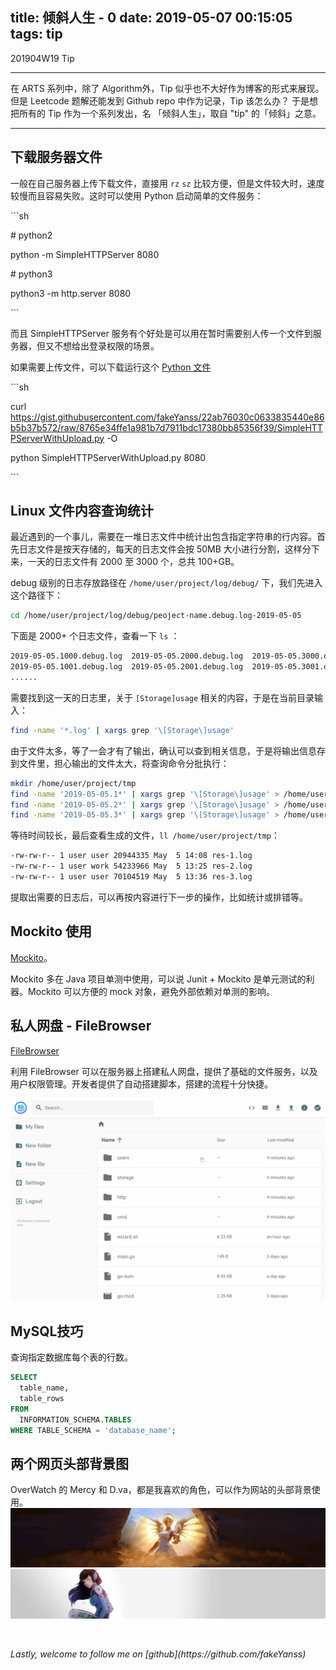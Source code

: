 title: 倾斜人生 - 0
date: 2019-05-07 00:15:05
tags: tip
---
201904W19 Tip
<!-- more -->

---

在 ARTS 系列中，除了 Algorithm外，Tip 似乎也不大好作为博客的形式来展现。但是 Leetcode 题解还能发到 Github repo 中作为记录，Tip 该怎么办？
于是想把所有的 Tip 作为一个系列发出，名 「倾斜人生」，取自 "tip" 的「倾斜」之意。

---

## 下载服务器文件

一般在自己服务器上传下载文件，直接用 `rz` `sz` 比较方便，但是文件较大时，速度较慢而且容易失败。这时可以使用 Python 启动简单的文件服务： 

\```sh 

\# python2 

python -m SimpleHTTPServer 8080 

\# python3 

python3 -m http.server 8080 

\``` 

而且 SimpleHTTPServer 服务有个好处是可以用在暂时需要别人传一个文件到服务器，但又不想给出登录权限的场景。 

如果需要上传文件，可以下载运行这个 [Python 文件](https://gist.githubusercontent.com/fakeYanss/22ab76030c0633835440e86b5b37b572/raw/8765e34ffe1a981b7d7911bdc17380bb85356f39/SimpleHTTPServerWithUpload.py) 

\```sh 

curl https://gist.githubusercontent.com/fakeYanss/22ab76030c0633835440e86b5b37b572/raw/8765e34ffe1a981b7d7911bdc17380bb85356f39/SimpleHTTPServerWithUpload.py -O 

python SimpleHTTPServerWithUpload.py 8080 

\``` 

## Linux 文件内容查询统计

最近遇到的一个事儿，需要在一堆日志文件中统计出包含指定字符串的行内容。首先日志文件是按天存储的，每天的日志文件会按 50MB 大小进行分割，这样分下来，一天的日志文件有 2000 至 3000 个，总共 100+GB。

debug 级别的日志存放路径在 `/home/user/project/log/debug/` 下，我们先进入这个路径下：
```sh
cd /home/user/project/log/debug/peoject-name.debug.log-2019-05-05
```

下面是 2000+ 个日志文件，查看一下 `ls` ：
```sh
2019-05-05.1000.debug.log  2019-05-05.2000.debug.log  2019-05-05.3000.debug.log   2019-05-05.9.debug.log
2019-05-05.1001.debug.log  2019-05-05.2001.debug.log  2019-05-05.3001.debug.log
......
```

需要找到这一天的日志里，关于 `[Storage]usage` 相关的内容，于是在当前目录输入：
```sh
find -name '*.log' | xargs grep '\[Storage\]usage'
```

由于文件太多，等了一会才有了输出，确认可以查到相关信息，于是将输出信息存到文件里，担心输出的文件太大，将查询命令分批执行：
```sh
mkdir /home/user/project/tmp
find -name '2019-05-05.1*' | xargs grep '\[Storage\]usage' > /home/user/project/tmp/res-1.log
find -name '2019-05-05.2*' | xargs grep '\[Storage\]usage' > /home/user/project/tmp/res-2.log
find -name '2019-05-05.3*' | xargs grep '\[Storage\]usage' > /home/user/project/tmp/res-3.log
```

等待时间较长，最后查看生成的文件，`ll /home/user/project/tmp`：
```sh
-rw-rw-r-- 1 user user 20944335 May  5 14:08 res-1.log
-rw-rw-r-- 1 user work 54233966 May  5 13:25 res-2.log
-rw-rw-r-- 1 user user 70104519 May  5 13:36 res-3.log
```

提取出需要的日志后，可以再按内容进行下一步的操作，比如统计或排错等。

## Mockito 使用

[Mockito](https://segmentfault.com/a/1190000006746409)。

Mockito 多在 Java 项目单测中使用，可以说 Junit + Mockito 是单元测试的利器。Mockito 可以方便的 mock 对象，避免外部依赖对单测的影响。

## 私人网盘 - FileBrowser

[FileBrowser](https://github.com/filebrowser/filebrowser)

利用 FileBrowser 可以在服务器上搭建私人网盘，提供了基础的文件服务，以及用户权限管理。开发者提供了自动搭建脚本，搭建的流程十分快捷。

![](https://raw.githubusercontent.com/fakeYanss/imgplace/master/2019/filebrowser-case.gif)

## MySQL技巧

查询指定数据库每个表的行数。

```sql
SELECT
  table_name,
  table_rows
FROM
  INFORMATION_SCHEMA.TABLES
WHERE TABLE_SCHEMA = 'database_name';
```

## 两个网页头部背景图

OverWatch 的 Mercy 和 D.va，都是我喜欢的角色，可以作为网站的头部背景使用。
![](https://raw.githubusercontent.com/fakeYanss/imgplace/master/2019/headback.jpg)
![](https://raw.githubusercontent.com/fakeYanss/imgplace/master/2019/headback2.jpg)




<br>

<p id="div-border-top-red"><i>Lastly, welcome to follow me on [github](https://github.com/fakeYanss)</i></p>